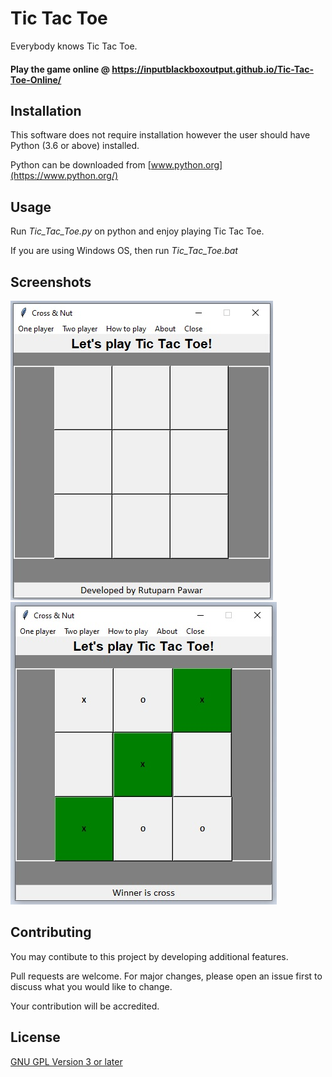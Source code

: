 # Tic Tac Toe
Everybody knows Tic Tac Toe.

#### Play the game online @ https://inputblackboxoutput.github.io/Tic-Tac-Toe-Online/

## Installation
This software does not require installation however the user should have Python (3.6 or above) installed.

Python can be downloaded from [www.python.org](https://www.python.org/)


## Usage
Run *Tic_Tac_Toe.py* on python and enjoy playing Tic Tac Toe.

If you are using  Windows OS, then run *Tic_Tac_Toe.bat*

## Screenshots
![Screenshot1](https://github.com/InputBlackBoxOutput/Tic-Tac-Toe/blob/master/images/Screenshot1.jpg)
![Screenshot2](https://github.com/InputBlackBoxOutput/Tic-Tac-Toe/blob/master/images/Screenshot2.jpg)

## Contributing
You may contibute to this project by developing additional features.

Pull requests are welcome. For major changes, please open an issue first to discuss what you would like to change.

Your contribution will be accredited.

## License
[GNU GPL Version 3 or later](https://www.gnu.org/licenses/gpl-3.0.en.html)
